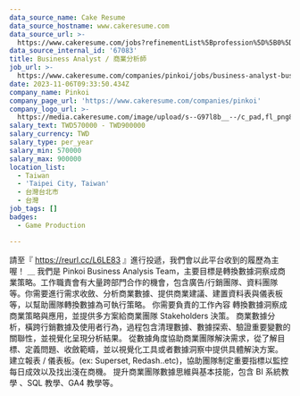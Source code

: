 ```yaml
---
data_source_name: Cake Resume
data_source_hostname: www.cakeresume.com
data_source_url: >-
  https://www.cakeresume.com/jobs?refinementList%5Bprofession%5D%5B0%5D=game-production&range%5Bsalary_range%5D%5Bmin%5D=100000
data_source_internal_id: '67083'
title: Business Analyst / 商業分析師
job_url: >-
  https://www.cakeresume.com/companies/pinkoi/jobs/business-analyst-business-analyst-aab817
date: 2023-11-06T09:33:50.434Z
company_name: Pinkoi
company_page_url: 'https://www.cakeresume.com/companies/pinkoi'
company_logo_url: >-
  https://media.cakeresume.com/image/upload/s--G97l8b__--/c_pad,fl_png8,h_200,w_200/v1611730048/lgsmicrahgjmtt8rntq2.png
salary_text: TWD570000 - TWD900000
salary_currency: TWD
salary_type: per_year
salary_min: 570000
salary_max: 900000
location_list:
  - Taiwan
  - 'Taipei City, Taiwan'
  - 台灣台北市
  - 台灣
job_tags: []
badges:
  - Game Production

---
```


請至『 https://reurl.cc/L6LE83 』進行投遞，我們會以此平台收到的履歷為主喔！ ＿ 我們是 Pinkoi Business Analysis Team，主要目標是轉換數據洞察成商業策略。工作職責會有大量跨部門合作的機會，包含廣告/行銷團隊、資料團隊等。你需要進行需求收斂、分析商業數據、提供商業建議、建置資料表與儀表板等，以幫助團隊轉換數據為可執行策略。 你需要負責的工作內容 轉換數據洞察成商業策略與應用，並提供多方案給商業團隊 Stakeholders 決策。 商業數據分析，橫跨行銷數據及使用者行為，過程包含清理數據、數據探索、驗證重要變數的關聯性，並視覺化呈現分析結果。 從數據角度協助商業團隊解決需求，從了解目標、定義問題、收斂範疇，並以視覺化工具或者數據洞察中提供具體解決方案。 建立報表 / 儀表板。(ex: Superset, Redash..etc)，協助團隊制定重要指標以監控每日成效以及找出淺在商機。 提升商業團隊數據思維與基本技能，包含 BI 系統教學 、SQL 教學、GA4 教學等。